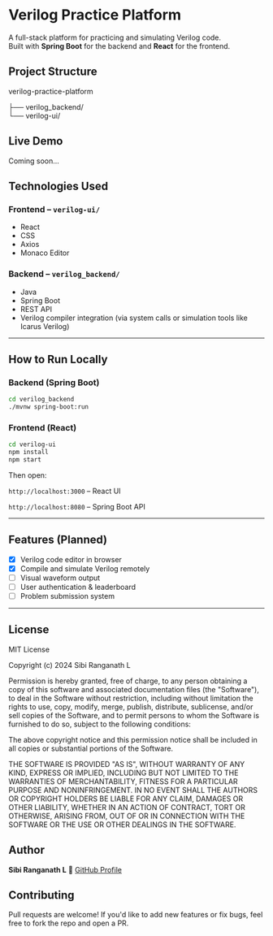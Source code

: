 
# Verilog Practice Platform 

A full-stack platform for practicing and simulating Verilog code.  
Built with **Spring Boot** for the backend and **React** for the frontend.



## Project Structure



verilog-practice-platform

├── verilog\_backend/   
└── verilog-ui/        





## Live Demo

Coming soon...



##  Technologies Used

###  Frontend – `verilog-ui/`
- React
- CSS
- Axios
- Monaco Editor 


###  Backend – `verilog_backend/`
- Java
- Spring Boot
- REST API
- Verilog compiler integration (via system calls or simulation tools like Icarus Verilog)

---

## How to Run Locally

###  Backend (Spring Boot)
```bash
cd verilog_backend
./mvnw spring-boot:run
````

###  Frontend (React)

```bash
cd verilog-ui
npm install
npm start
```

Then open:

 `http://localhost:3000` – React UI 

 `http://localhost:8080` – Spring Boot API

---

## Features (Planned)

* [x] Verilog code editor in browser
* [x] Compile and simulate Verilog remotely
* [ ] Visual waveform output
* [ ] User authentication & leaderboard
* [ ] Problem submission system

---

## License

MIT License

Copyright (c) 2024 Sibi Ranganath L

Permission is hereby granted, free of charge, to any person obtaining a copy
of this software and associated documentation files (the "Software"), to deal
in the Software without restriction, including without limitation the rights
to use, copy, modify, merge, publish, distribute, sublicense, and/or sell
copies of the Software, and to permit persons to whom the Software is
furnished to do so, subject to the following conditions:

The above copyright notice and this permission notice shall be included in all
copies or substantial portions of the Software.

THE SOFTWARE IS PROVIDED "AS IS", WITHOUT WARRANTY OF ANY KIND, EXPRESS OR
IMPLIED, INCLUDING BUT NOT LIMITED TO THE WARRANTIES OF MERCHANTABILITY,
FITNESS FOR A PARTICULAR PURPOSE AND NONINFRINGEMENT. IN NO EVENT SHALL THE
AUTHORS OR COPYRIGHT HOLDERS BE LIABLE FOR ANY CLAIM, DAMAGES OR OTHER
LIABILITY, WHETHER IN AN ACTION OF CONTRACT, TORT OR OTHERWISE, ARISING FROM,
OUT OF OR IN CONNECTION WITH THE SOFTWARE OR THE USE OR OTHER DEALINGS IN THE
SOFTWARE.




## Author

**Sibi Ranganath L**
🔗 [GitHub Profile](https://github.com/SIBI-RANGANATH-L)



## Contributing

Pull requests are welcome!
If you'd like to add new features or fix bugs, feel free to fork the repo and open a PR.




